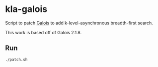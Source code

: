 kla-galois
==============

Script to patch [Galois](http://iss.ices.utexas.edu/?p=projects/galois) to add k-level-asynchronous breadth-first search.

This work is based off of Galois 2.1.8.

Run
------
```
./patch.sh
```
